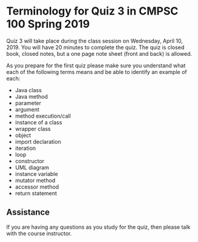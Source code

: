 # Terminology for Quiz 3 in CMPSC 100 Spring 2019

Quiz 3 will take place during the class session on Wednesday, April 10, 2019.
You will have 20 minutes to complete the quiz.
The quiz is closed book, closed notes, but a one page note
sheet (front and back) is allowed.

As you prepare for the first quiz please make sure you understand
what each of the following terms means and be able to identify an example of each:

* Java class
* Java method
* parameter
* argument
* method execution/call
* instance of a class
* wrapper class
* object
* import declaration
* iteration
* loop
* constructor
* UML diagram
* instance variable
* mutator method
* accessor method
* return statement

## Assistance

If you are having any questions as you study for the quiz, then please talk
with  the course instructor.
